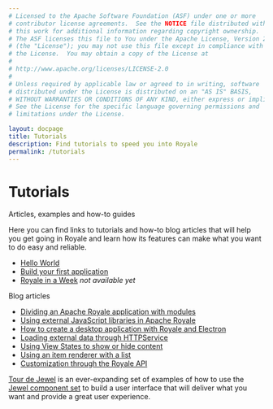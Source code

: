 ```yaml
---
# Licensed to the Apache Software Foundation (ASF) under one or more
# contributor license agreements.  See the NOTICE file distributed with
# this work for additional information regarding copyright ownership.
# The ASF licenses this file to You under the Apache License, Version 2.0
# (the "License"); you may not use this file except in compliance with
# the License.  You may obtain a copy of the License at
# 
# http://www.apache.org/licenses/LICENSE-2.0
# 
# Unless required by applicable law or agreed to in writing, software
# distributed under the License is distributed on an "AS IS" BASIS,
# WITHOUT WARRANTIES OR CONDITIONS OF ANY KIND, either express or implied.
# See the License for the specific language governing permissions and
# limitations under the License.

layout: docpage
title: Tutorials
description: Find tutorials to speed you into Royale
permalink: /tutorials
---
```

# Tutorials

Articles, examples and how-to guides

Here you can find links to tutorials and how-to blog articles that will help you get going in Royale and learn how its features can make what you want to do easy and reliable.

  * [Hello World](get-started/hello-world)
  * [Build your first application](create-an-application)
  * [Royale in a Week](tutorials/royale-in-a-week) _not available yet_
  
Blog articles

  * <a href="https://royale.apache.org/dividing-an-apache-royale-application-with-modules/" target="_blank">Dividing an Apache Royale application with modules</a>
  * <a href="https://royale.apache.org/using-external-javascript-libraries-in-apache-royale/" target="_blank">Using external JavaScript libraries in Apache Royale</a>
  * <a href="https://royale.apache.org/how-to-create-a-desktop-application-with-royale-and-electron/" target="_blank">How to create a desktop application with Royale and Electron</a>
  * <a href="https://royale.apache.org/loading-external-data-through-httpservice/" target="_blank">Loading external data through HTTPService</a>
  * <a href="https://royale.apache.org/using-view-states-to-show-or-hide-content/" target="_blank">Using View States to show or hide content</a>
  * <a href="https://royale.apache.org/using-an-item-renderer-with-a-list/" target="_blank">Using an item renderer with a list</a>
  * <a href="https://royale.apache.org/customization-through-the-royale-api/" target="_blank">Customization through the Royale API</a>
  
<a href="https://https://royale.apache.org/tourdejewel/" target="_blank">Tour de Jewel</a> is an ever-expanding set of examples of how to use the [Jewel component set](component-sets/jewel) to build a user interface that will deliver what you want and provide a great user experience.
